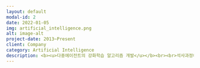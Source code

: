 ```yaml
---
layout: default
modal-id: 2
date: 2022-01-05
img: artificial_intelligence.png
alt: image-alt
project-date: 2013~Present
client: Company
category: Artificial Intelligence
description: <b><u>다중에이전트의 강화학습 알고리즘 개발</u></b><br><br>석사과정에서 강화학습 제어이론에 대해서 연구하였습니다. Single-agent에 대한 수렴성이 증명된 Q-learning 알고리즘을 Multi-agent 조건의 강화학습 알고리즘으로 확장하였고, 해당 알고리즘이 최적의 솔루션에 수렴한다는 내용을 수학적으로 증명하여 논문을 출간하였습니다. <br><br>뿐만 아니라, 두 대의 로봇이 거리를 유지하며 Goal 지점까지 이동하는 실험을 통해서, 제안한 Multiagent Q-learning 알고리즘이 성공적으로 동작하는 것을 확인하였습니다.<br><br>• 개발언어<br>Visual Studio 2005 C/C++, MFC, Pioneer Robot SDK, OpenCV, Ultrasonic Satellite, MATLAB<br><br><img src="/img/portfolio/rl-robots.png"> <img src="/img/portfolio/rl-matlab.gif"> <img src="/img/portfolio/rl-exp.gif"><br><br>
---
```

